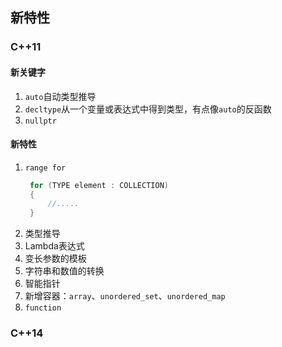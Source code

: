 ## 新特性

### C++11

#### 新关键字

1. `auto`自动类型推导
2. `decltype`从一个变量或表达式中得到类型，有点像`auto`的反函数
3. `nullptr`

#### 新特性

1. `range for`
   ```cpp
    for (TYPE element : COLLECTION)
    {  
        //.....
    }
   ```
2. 类型推导
3. Lambda表达式
4. 变长参数的模板
5. 字符串和数值的转换
6. 智能指针
7. 新增容器：`array`、`unordered_set`、`unordered_map`
8. `function`

### C++14



